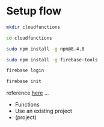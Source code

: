 # Setup flow

```bash
mkdir cloudfunctions
```

```bash
cd cloudfunctions
```

```bash
sudo npm install -g npm@8.4.0
```

```bash
sudo npm install -g firebase-tools
```

```bash
firebase login
```

```bash
firebase init
```

reference [here](https://www.to-r.net/media/note-rss/) ...

- Functions
- Use an existing project
- (project)

```bash

```


```bash

```

```bash

```

```bash

```


```bash

```


